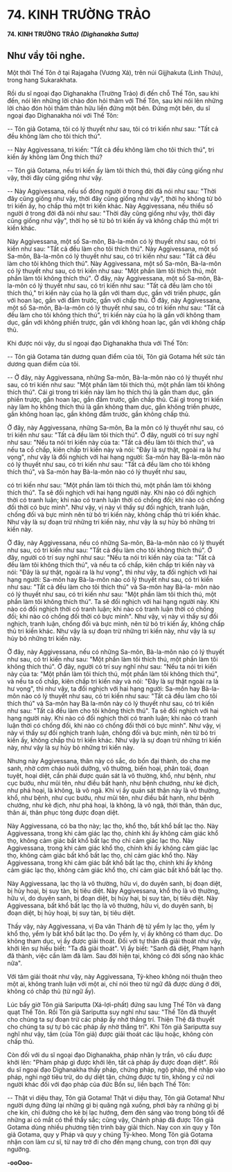 # 74. KINH TRƯỜNG TRẢO

**74. KINH TRƯỜNG TRẢO**
***(Dìghanakha Sutta)***

## Như vầy tôi nghe.

Một thời Thế Tôn ở tại Rajagaha (Vương Xá), trên núi Gijjhakuta (Linh Thứu), trong hang Sukarakhata.

Rồi du sĩ ngoại đạo Dìghanakha (Trường Trảo) đi đến chỗ Thế Tôn, sau khi đến, nói lên những lời chào
đón hỏi thăm với Thế Tôn, sau khi nói lên những lời chào đón hỏi thăm thân hữu liền đứng một bên.
Ðứng một bên, du sĩ ngoại đạo Dighanakha nói với Thế Tôn:

-- Tôn giả Gotama, tôi có lý thuyết như sau, tôi có tri kiến như sau: "Tất cả đều không làm cho tôi thích
thú".

-- Này Aggivessana, tri kiến: "Tất cả đều không làm cho tôi thích thú", tri kiến ấy không làm Ông thích
thú?

-- Tôn giả Gotama, nếu tri kiến ấy làm tôi thích thú, thời đây cũng giống như vậy, thời đây cũng giống
như vậy.

-- Này Aggivessana, nếu số đông người ở trong đời đã nói như sau: "Thời đây cũng giống như vậy, thời
đây cũng giống như vậy", thời họ không từ bỏ tri kiến ấy, họ chấp thủ một tri kiến khác. Này
Aggivessana, nếu thiểu số người ở trong đời đã nói như sau: "Thời đây cũng giống như vậy, thời đây
cũng giống như vậy", thời họ sẽ từ bỏ tri kiến ấy và không chấp thủ một tri kiến khác.

Này Aggivessana, một số Sa-môn, Bà-la-môn có lý thuyết như sau, có tri kiến như sau: "Tất cả đều làm
cho tôi thích thú". Này Aggivessana, một số Sa-môn, Bà-la-môn có lý thuyết như sau, có tri kiến như
sau: "Tất cả đều làm cho tôi không thích thú". Này Aggivessana, một số Sa-môn, Bà-la-môn có lý thuyết
như sau, có tri kiến như sau: "Một phần làm tôi thích thú, một phần làm tôi không thích thú". Ở đây, này
Aggivessana, một số Sa-môn, Bà-la-môn có lý thuyết như sau, có tri kiến như sau: "Tất cả đều làm cho
tôi thích thú," tri kiến này của họ là gần với tham dục, gần với triền phược, gần với hoan lạc, gần với
đắm trước, gần với chấp thủ. Ở đây, này Aggivessana, một số Sa-môn, Bà-la-môn có lý thuyết như sau,
có tri kiến như sau: "Tất cả đều làm cho tôi không thích thú", tri kiến này của họ là gần với không tham
dục, gần với không phiền trược, gần với không hoan lạc, gần với không chấp thủ.

Khi được nói vậy, du sĩ ngoại đạo Dighanakha thưa với Thế Tôn:

-- Tôn giả Gotama tán dương quan điểm của tôi, Tôn giả Gotama hết sức tán dương quan điểm của tôi.

-- Ở đây, này Aggivessana, những Sa-môn, Bà-la-môn nào có lý thuyết như sau, có tri kiến như sau:
"Một phần làm tôi thích thú, một phần làm tôi không thích thú". Cái gì trong tri kiến này làm họ thích
thú là gần tham dục, gần phiền trược, gần hoan lạc, gần đắm trước, gần chấp thủ. Cái gì trong tri kiến
này làm họ không thích thú là gần không tham dục, gần không triền phược, gần không hoan lạc, gần
không đắm trước, gần không chấp thủ.

Ở đây, này Aggivessana, những Sa-môn, Ba la môn có lý thuyết như sau, có tri kiến như sau: "Tất cả
đều làm tôi thích thú". Ở đây, người có trí suy nghĩ như sau: "Nếu ta nói tri kiến này của ta: "Tất cả đều
làm tôi thích thú", và nếu ta cố chấp, kiên chấp tri kiến này và nói: "Ðây là sự thật, ngoài ra là hư vọng",
như vậy là đối nghịch với hai hạng người: Sa-môn hay Bà-la-môn nào có lý thuyết như sau, có tri kiến
như sau: "Tất cả đều làm cho tôi không thích thú", và Sa-môn hay Bà-la-môn nào có lý thuyết như sau,

có tri kiến như sau: "Một phần làm tôi thích thú, một phần làm tôi không thích thú". Ta sẽ đối nghịch
với hai hạng người này. Khi nào có đối nghịch thời có tranh luận; khi nào có tranh luận thời có chống
đối; khi nào có chống đối thời có bực mình". Như vậy, vị này vì thấy sự đối nghịch, tranh luận, chống
đối và bực mình nên từ bỏ tri kiến này, không chấp thủ tri kiến khác. Như vậy là sự đoạn trừ những tri
kiến này, như vậy là sự hủy bỏ những tri kiến này.

Ở đây, này Aggivessana, nếu có những Sa-môn, Bà-la-môn nào có lý thuyết như sau, có tri kiến như
sau: "Tất cả đều làm cho tôi không thích thú". Ở đây, người có trí suy nghĩ như sau: "Nếu ta nói tri kiến
này của ta: "Tất cả đều làm tôi không thích thú", và nếu ta cố chấp, kiên chấp tri kiến này và nói: "Ðây
là sự thật, ngoài ra là hư vọng", thì như vậy, ta đối nghịch với hai hạng người: Sa-môn hay Bà-la-môn
nào có lý thuyết như sau, có tri kiến như sau: "Tất cả đều làm cho tôi thích thú" và Sa-môn hay Bà-la-
môn nào có lý thuyết như sau, có tri kiến như sau: "Một phần làm tôi thích thú, một phần làm tôi không
thích thú". Ta sẽ đối nghịch với hai hạng người này. Khi nào có đối nghịch thời có tranh luận; khi nào có
tranh luận thời có chống đối; khi nào có chống đối thời có bực mình". Như vậy, vị này vì thấy sự đối
nghịch, tranh luận, chống đối và bực mình, nên từ bỏ tri kiến ấy, không chấp thủ tri kiến khác. Như vậy
là sự đoạn trừ những tri kiến này, như vậy là sự hủy bỏ những tri kiến này.

Ở đây, này Aggivessana, nếu có những Sa-môn, Bà-la-môn nào có lý thuyết như sau, có tri kiến như
sau: "Một phần làm tôi thích thú, một phần làm tôi không thích thú". Ở đây, người có trí suy nghĩ như
sau: "Nếu ta nói tri kiến này của ta: "Một phần làm tôi thích thú, một phần làm tôi không thích thú", và
nếu ta cố chấp, kiên chấp tri kiến này và nói: "Ðây là sự thật ngoài ra là hư vọng", thì như vậy, ta đối
nghịch với hai hạng người: Sa-môn hay Bà-la-môn nào có lý thuyết như sau, có tri kiến như sau: "Tất cả
đều làm cho tôi thích thú" và Sa-môn hay Bà la-môn này có lý thuyết như sau, có tri kiến như sau: "Tất
cả đều làm cho tôi không thích thú". Ta sẽ đối nghịch với hai hạng người này. Khi nào có đối nghịch
thời có tranh luận; khi nào có tranh luận thời có chống đối, khi nào có chống đối thời có bực mình". Như
vậy, vị này vì thấy sự đối nghịch tranh luận, chống đối và bực mình, nên từ bỏ tri kiến ấy, không chấp
thủ tri kiến khác. Như vậy là sự đoạn trừ những tri kiến này, như vậy là sự hủy bỏ những tri kiến này.

Nhưng này Aggivessana, thân này có sắc, do bốn đại thành, do cha mẹ sanh, nhờ cơm cháo nuôi dưỡng,
vô thường, biến hoại, phân toái, đoạn tuyệt, hoại diệt, cần phải được quán sát là vô thường, khổ, như
bệnh, như cục bướu, như mũi tên, như điều bất hạnh, như bệnh chướng, như kẻ địch, như phá hoại, là
không, là vô ngã. Khi vị ấy quán sát thân này là vô thường, khổ, như bệnh, như cục bướu, như mũi tên,
như điều bất hạnh, như bệnh chướng, như kẻ địch, như phá hoại, là không, là vô ngã, thời thân, thân dục,
thân ái, thân phục tòng được đoạn diệt.

Này Aggivessana, có ba thọ này; lạc thọ, khổ thọ, bất khổ bất lạc thọ. Này Aggivessana, trong khi cảm
giác lạc thọ, chính khi ấy không cảm giác khổ thọ, không cảm giác bất khổ bất lạc thọ chỉ cảm giác lạc
thọ. Này Aggivessana, trong khi cảm giác khổ thọ, chính khi ấy không cảm giác lạc thọ, không cảm giác
bất khổ bất lạc thọ, chỉ cảm giác khổ thọ. Này Aggivessana, trong khi cảm giác bất khổ bất lạc thọ,
chính khi ấy không cảm giác lạc thọ, không cảm giác khổ thọ, chỉ cảm giác bất khổ bất lạc thọ.

Này Aggivessana, lạc thọ là vô thường, hữu vi, do duyên sanh, bị đoạn diệt, bị hủy hoại, bị suy tàn, bị
tiêu diệt. Này Aggivessana, khổ thọ là vô thường, hữu vi, do duyên sanh, bị đoạn diệt, bị hủy hại, bị suy
tàn, bị tiêu diệt. Này Aggivessana, bất khổ bất lạc thọ là vô thường, hữu vi, do duyên sanh, bị đoạn diệt,
bị hủy hoại, bị suy tàn, bị tiêu diệt.

Thấy vậy, này Aggivessana, vị Ða văn Thánh đệ tử yểm ly lạc thọ, yểm ly khổ thọ, yểm ly bất khổ bất
lạc thọ. Do yểm ly, vị ấy không có tham dục. Do không tham dục, vị ấy được giải thoát. Ðối với tự thân
đã giải thoát như vậy, khởi lên sự hiểu biết: "Ta đã giải thoát". Vị ấy biết: "Sanh đã diệt, Phạm hạnh đã
thành, việc cần làm đã làm. Sau đời hiện tại, không có đời sống nào khác nữa".

Với tâm giải thoát như vậy, này Aggivessana, Tỷ-kheo không nói thuận theo một ai, không tranh luận
với một ai, chỉ nói theo từ ngữ đã được dùng ở đời, không có chấp thủ (từ ngữ ấy).

Lúc bấy giờ Tôn giả Sariputta (Xá-lợi-phất) đứng sau lưng Thế Tôn và đang quạt Thế Tôn. Rồi Tôn giả
Sariputta suy nghĩ như sau: "Thế Tôn đã thuyết cho chúng ta sự đoạn trừ các pháp ấy nhờ thắng trí.
Thiện Thệ đã thuyết cho chúng ta sự tự bỏ các pháp ấy nhờ thắng trí". Khi Tôn giả Sariputta suy nghĩ
như vậy, tâm (của Tôn giả) được giải thoát các lậu hoặc, không còn chấp thủ.

Còn đối với du sĩ ngoại đạo Dighanakha, pháp nhãn ly trần, vô cấu được khởi lên: "Phàm pháp gì được
khởi lên, tất cả pháp ấy được đoạn diệt". Rồi du sĩ ngoại đạo Dighanakha thấy pháp, chứng pháp, ngộ
pháp, thể nhập vào pháp, nghi ngờ tiêu trừ, do dự diệt tận, chứng được tự tín, không y cứ nơi người khác
đối với đạo pháp của đức Bổn sư, liền bạch Thế Tôn:

-- Thật vi diệu thay, Tôn giả Gotama! Thật vi diệu thay, Tôn giả Gotama! Như người dựng đứng lại
những gì bị quăng ngã xuống, phơi bày ra những gì bị che kín, chỉ đường cho kẻ bị lạc hướng, đem đèn
sáng vào trong bóng tối để những ai có mắt có thể thấy sắc; cũng vậy, Chánh pháp đã được Tôn giả
Gotama dùng nhiều phương tiện trình bày giải thích. Nay con xin quy y Tôn giả Gotama, quy y Pháp và
quy y chúng Tỷ-kheo. Mong Tôn giả Gotama nhận con làm cư sĩ, từ nay trở đi cho đến mạng chung, con
trọn đời quy ngưỡng.

**-ooOoo-**

